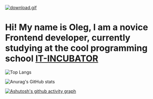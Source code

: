 
<!-- [![a1.gif](https://i.postimg.cc/nrVjMZ63/a1.gif)](https://postimg.cc/mzq25xZ9) -->

[![download.gif](https://i.postimg.cc/JzySkX8k/download.gif)](https://postimg.cc/gxWM9nnz)

<!-- [![download-1.gif](https://i.postimg.cc/PxB4pSWL/download-1.gif)](https://postimg.cc/VrWM2BH1) -->


# Hi! My name is Oleg, I am a novice Frontend developer, currently studying at the cool programming school [IT-INCUBATOR](https://it-incubator.io/)

![Top Langs](https://github-readme-stats.vercel.app/api/top-langs/?username=ArefevOleg&layout=compact)

![Anurag's GitHub stats](https://github-readme-stats.vercel.app/api?username=ArefevOleg&show_icons=true&theme=transparent)

[![Ashutosh's github activity graph](https://github-readme-activity-graph.vercel.app/graph?username=ArefevOleg&theme=dracula)](https://github.com/ashutosh00710/github-readme-activity-graph)


<!-- <p align="center">
    <a href="https://t.me/arefevoleg" target="_blank">
    <img src="https://img.shields.io/badge/-telegram-blue?style=for-the-badge&logo=telegram&logoColor=fff" alt="Telegram Badge">
  </a> -->


